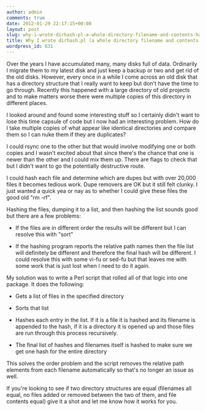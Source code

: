 ```yaml
---
author: admin
comments: true
date: 2012-01-29 22:17:15+00:00
layout: post
slug: why-i-wrote-dirhash-pl-a-whole-directory-filename-and-contents-hashing-system
title: Why I wrote dirhash.pl (a whole directory filename and contents hashing system)
wordpress_id: 631
---
```


Over the years I have accumulated many, many disks full of data.  Ordinarily I migrate them to my latest disk and just keep a backup or two and get rid of the old disks.  However, every once in a while I come across an old disk that has a directory structure that I really want to keep but don't have the time to go through.  Recently this happened with a large directory of old projects and to make matters worse there were multiple copies of this directory in different places.

I looked around and found some interesting stuff so I certainly didn't want to lose this time capsule of code but I now had an interesting problem.  How do I take multiple copies of what appear like identical directories and compare them so I can nuke them if they are duplicates?

I could rsync one to the other but that would involve modifying one or both copies and I wasn't excited about that since there's the chance that one is newer than the other and I could mix them up.  There are flags to check that but I didn't want to go the potentially destructive route.

I could hash each file and determine which are dupes but with over 20,000 files it becomes tedious work.  Dupe removers are OK but it still felt clunky.  I just wanted a quick yea or nay as to whether I could give these files the good old "rm -rf".

Hashing the files, dumping it to a list, and then hashing the list sounds good but there are a few problems:




	
  * If the files are in different order the results will be different but I can resolve this with "sort"

	
  * If the hashing program reports the relative path names then the file list will definitely be different and therefore the final hash will be different.  I could resolve this with some vi-fu or sed-fu but that leaves me with some work that is just lost when I need to do it again.



My solution was to write a Perl script that rolled all of that logic into one package.  It does the following:


	
  * Gets a list of files in the specified directory

	
  * Sorts that list

	
  * Hashes each entry in the list.  If it is a file it is hashed and its filename is appended to the hash, if it is a directory it is opened up and those files are run through this process recursively.

	
  * The final list of hashes and filenames itself is hashed to make sure we get one hash for the entire directory



This solves the order problem and the script removes the relative path elements from each filename automatically so that's no longer an issue as well.

If you're looking to see if two directory structures are equal (filenames all equal, no files added or removed between the two of them, and file contents equal) give it a shot and let me know how it works for you.
